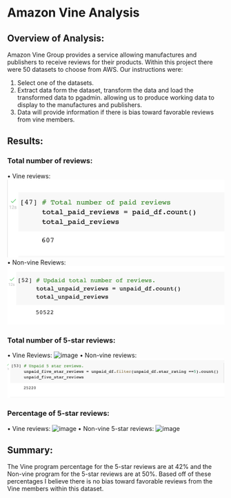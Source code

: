# Amazon Vine Analysis

## Overview of Analysis:
Amazon Vine Group provides a service allowing manufactures and publishers to receive reviews for their products.  Within this project there were 50 datasets to choose from AWS.  Our instructions were:
1) Select one of the datasets.
2) Extract data form the dataset, transform the data and load the transformed data to pgadmin.  allowing us to produce working data to display to the manufactures and publishers.
3) Data will provide information if there is bias toward favorable reviews from vine members.

## Results:
### Total number of reviews:
•	Vine reviews: 
 ![image](https://github.com/bradrobe/Amazon_Vine_Analysis/blob/main/resources/images/paid_reviews.png)
•	Non-vine Reviews:
 ![image](https://github.com/bradrobe/Amazon_Vine_Analysis/blob/main/resources/images/unpaid_reviews.png)
### Total number of 5-star reviews:
•	Vine Reviews:
 ![image]()
•	Non-vine reviews:
 ![image](https://github.com/bradrobe/Amazon_Vine_Analysis/blob/main/resources/images/unpaid_5_star_reviews.png)
### Percentage of 5-star reviews:
•	Vine reviews:
 ![image]()
•	Non-vine 5-star reviews:
 ![image]()

## Summary:

The Vine program percentage for the 5-star reviews are at 42% and the Non-vine program for the 5-star reviews are at 50%.  Based off of these percentages I believe there is no bias toward favorable reviews from the Vine members within this dataset.


